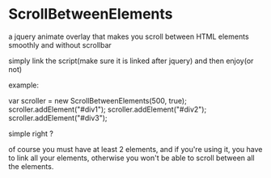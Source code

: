 # ScrollBetweenElements
a jquery animate overlay that makes you scroll between HTML elements smoothly and without scrollbar

simply link the script(make sure it is linked after jquery) and then enjoy(or not)

example:

<div id="div1"></div>
<div id="div2"></div>
<div id="div3"></div>

var scroller = new ScrollBetweenElements(500, true);
scroller.addElement("#div1");
scroller.addElement("#div2");
scroller.addElement("#div3");

simple right ?

of course you must have at least 2 elements, and if you're using it, you have to link all your elements, otherwise you won't be able to scroll between all the elements.
